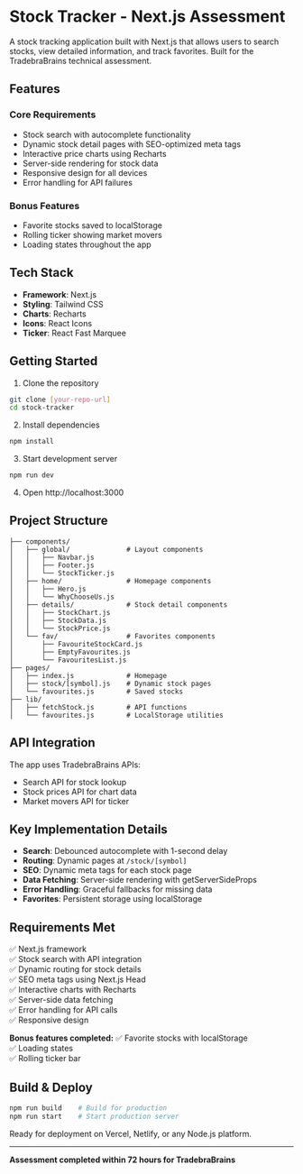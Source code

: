 # Stock Tracker - Next.js Assessment

A stock tracking application built with Next.js that allows users to search stocks, view detailed information, and track favorites. Built for the TradebraBrains technical assessment.

## Features

### Core Requirements
- Stock search with autocomplete functionality
- Dynamic stock detail pages with SEO-optimized meta tags
- Interactive price charts using Recharts
- Server-side rendering for stock data
- Responsive design for all devices
- Error handling for API failures

### Bonus Features
- Favorite stocks saved to localStorage
- Rolling ticker showing market movers
- Loading states throughout the app

## Tech Stack

- **Framework**: Next.js
- **Styling**: Tailwind CSS
- **Charts**: Recharts
- **Icons**: React Icons
- **Ticker**: React Fast Marquee

## Getting Started

1. Clone the repository
```bash
git clone [your-repo-url]
cd stock-tracker
```

2. Install dependencies
```bash
npm install
```

3. Start development server
```bash
npm run dev
```

4. Open http://localhost:3000

## Project Structure

```
├── components/
│   ├── global/              # Layout components
│   │   ├── Navbar.js
│   │   ├── Footer.js
│   │   └── StockTicker.js
│   ├── home/                # Homepage components
│   │   ├── Hero.js
│   │   └── WhyChooseUs.js
│   ├── details/             # Stock detail components
│   │   ├── StockChart.js
│   │   ├── StockData.js
│   │   └── StockPrice.js
│   └── fav/                 # Favorites components
│       ├── FavouriteStockCard.js
│       ├── EmptyFavourites.js
│       └── FavouritesList.js
├── pages/
│   ├── index.js             # Homepage
│   ├── stock/[symbol].js    # Dynamic stock pages
│   └── favourites.js        # Saved stocks
├── lib/
│   ├── fetchStock.js        # API functions
│   └── favourites.js        # LocalStorage utilities
```

## API Integration

The app uses TradebraBrains APIs:
- Search API for stock lookup
- Stock prices API for chart data
- Market movers API for ticker

## Key Implementation Details

- **Search**: Debounced autocomplete with 1-second delay
- **Routing**: Dynamic pages at `/stock/[symbol]`
- **SEO**: Dynamic meta tags for each stock page
- **Data Fetching**: Server-side rendering with getServerSideProps
- **Error Handling**: Graceful fallbacks for missing data
- **Favorites**: Persistent storage using localStorage

## Requirements Met

✅ Next.js framework  
✅ Stock search with API integration  
✅ Dynamic routing for stock details  
✅ SEO meta tags using Next.js Head  
✅ Interactive charts with Recharts  
✅ Server-side data fetching  
✅ Error handling for API calls  
✅ Responsive design  

**Bonus features completed:**
✅ Favorite stocks with localStorage  
✅ Loading states  
✅ Rolling ticker bar  

## Build & Deploy

```bash
npm run build    # Build for production
npm run start    # Start production server
```

Ready for deployment on Vercel, Netlify, or any Node.js platform.

---

**Assessment completed within 72 hours for TradebraBrains**